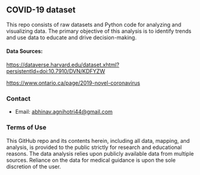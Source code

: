 
## COVID-19 dataset 

This repo consists of raw datasets and Python code for analyzing and visualizing data. The primary objective of this analysis is to identify trends and use data to educate and drive decision-making.

#### Data Sources:

https://dataverse.harvard.edu/dataset.xhtml?persistentId=doi:10.7910/DVN/KDFYZW

https://www.ontario.ca/page/2019-novel-coronavirus

### Contact
- Email: abhinav.agnihotri44@gmail.com


### Terms of Use

This GitHub repo and its contents herein, including all data, mapping, and analysis, is provided to the public strictly for research and educational reasons. The data analysis relies upon publicly available data from multiple sources. Reliance on the data for medical guidance is upon the sole discretion of the user.

